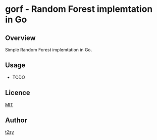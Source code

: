 gorf - Random Forest implemtation in Go
====

## Overview
Simple Random Forest implemtation in Go.

## Usage
* TODO

## Licence
[MIT](http://opensource.org/licenses/MIT)

## Author
[t2sy](https://github.com/fisproject)
